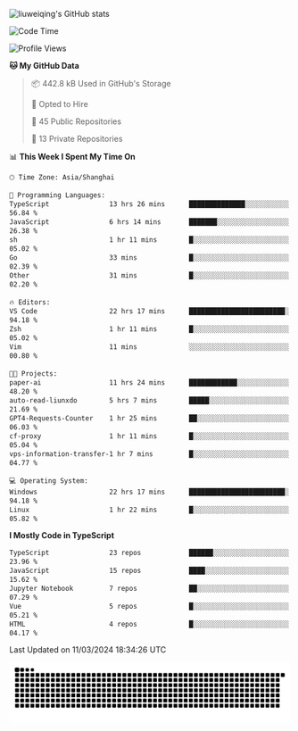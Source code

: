 ![liuweiqing's GitHub stats](https://github-readme-stats.vercel.app/api?username=14790897&show_icons=true&locale=cn&include_all_commits=true&count_private=true)

<!--START_SECTION:waka-->
![Code Time](http://img.shields.io/badge/Code%20Time-843%20hrs-blue)

![Profile Views](http://img.shields.io/badge/Profile%20Views-10-blue)

**🐱 My GitHub Data** 

> 📦 442.8 kB Used in GitHub's Storage 
 > 
> 💼 Opted to Hire
 > 
> 📜 45 Public Repositories 
 > 
> 🔑 13 Private Repositories 
 > 
📊 **This Week I Spent My Time On** 

```text
🕑︎ Time Zone: Asia/Shanghai

💬 Programming Languages: 
TypeScript               13 hrs 26 mins      ██████████████░░░░░░░░░░░   56.84 % 
JavaScript               6 hrs 14 mins       ███████░░░░░░░░░░░░░░░░░░   26.38 % 
sh                       1 hr 11 mins        █░░░░░░░░░░░░░░░░░░░░░░░░   05.02 % 
Go                       33 mins             █░░░░░░░░░░░░░░░░░░░░░░░░   02.39 % 
Other                    31 mins             █░░░░░░░░░░░░░░░░░░░░░░░░   02.20 % 

🔥 Editors: 
VS Code                  22 hrs 17 mins      ████████████████████████░   94.18 % 
Zsh                      1 hr 11 mins        █░░░░░░░░░░░░░░░░░░░░░░░░   05.02 % 
Vim                      11 mins             ░░░░░░░░░░░░░░░░░░░░░░░░░   00.80 % 

🐱‍💻 Projects: 
paper-ai                 11 hrs 24 mins      ████████████░░░░░░░░░░░░░   48.20 % 
auto-read-liunxdo        5 hrs 7 mins        █████░░░░░░░░░░░░░░░░░░░░   21.69 % 
GPT4-Requests-Counter    1 hr 25 mins        ██░░░░░░░░░░░░░░░░░░░░░░░   06.03 % 
cf-proxy                 1 hr 11 mins        █░░░░░░░░░░░░░░░░░░░░░░░░   05.04 % 
vps-information-transfer-1 hr 7 mins         █░░░░░░░░░░░░░░░░░░░░░░░░   04.77 % 

💻 Operating System: 
Windows                  22 hrs 17 mins      ████████████████████████░   94.18 % 
Linux                    1 hr 22 mins        █░░░░░░░░░░░░░░░░░░░░░░░░   05.82 % 
```

**I Mostly Code in TypeScript** 

```text
TypeScript               23 repos            ██████░░░░░░░░░░░░░░░░░░░   23.96 % 
JavaScript               15 repos            ████░░░░░░░░░░░░░░░░░░░░░   15.62 % 
Jupyter Notebook         7 repos             ██░░░░░░░░░░░░░░░░░░░░░░░   07.29 % 
Vue                      5 repos             █░░░░░░░░░░░░░░░░░░░░░░░░   05.21 % 
HTML                     4 repos             █░░░░░░░░░░░░░░░░░░░░░░░░   04.17 % 
```




 Last Updated on 11/03/2024 18:34:26 UTC
<!--END_SECTION:waka-->

<picture>
  <source media="(prefers-color-scheme: dark)" srcset="https://raw.githubusercontent.com/14790897/14790897/output/github-contribution-grid-snake-dark.svg" />
  <source media="(prefers-color-scheme: light)" srcset="https://raw.githubusercontent.com/14790897/14790897/output/github-contribution-grid-snake.svg" />
  <img alt="github-snake" src="https://raw.githubusercontent.com/14790897/14790897/output/github-contribution-grid-snake.svg" />
</picture>

